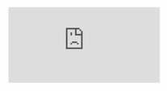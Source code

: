 
![DIAGRAMA SEQUENCIA](https://github.com/thaislisatchok/PRG22107_2023.2/blob/main/Diagrama%20de%20Sequ%C3%AAncia.drawio.pdf)
